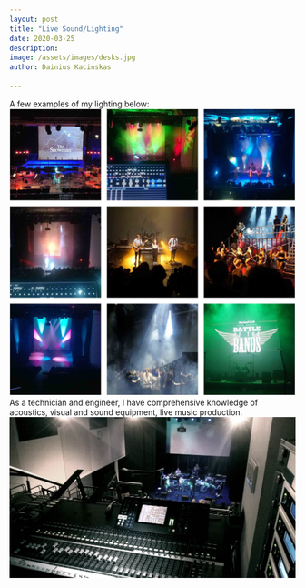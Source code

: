 ```yaml
---
layout: post
title: "Live Sound/Lighting"
date: 2020-03-25
description: 
image: /assets/images/desks.jpg
author: Dainius Kacinskas

---
```

A few examples of my lighting below:
![Placeholder](/assets/images/lightingcollage.jpg)
As a technician and engineer, I have comprehensive knowledge of acoustics, visual and sound equipment, live music production.
![Placeholder](/assets/images/lighting.jpg)

